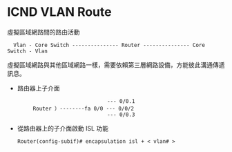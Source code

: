 # ICND VLAN Route
虛擬區域網路間的路由活動


      Vlan - Core Switch --------------- Router --------------- Core Switch - Vlan

虛擬區域網路與其他區域網路一樣，需要依賴第三層網路設備，方能彼此溝通傳遞訊息。

* 路由器上子介面


                                   --- 0/0.1
           Router ）--------fa 0/0 --- 0/0/2
                                   --- 0/0.3


* 從路由器上的子介面啟動 ISL 功能

      Router(config-subif)# encapsulation isl + < vlan# >
